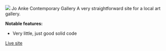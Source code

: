<!--
tags: "web", "2013"
-->

[![](img/web/thumbs/joanke.jpg)](img/web/full/joanke.jpg) Jo Anke Contemporary Gallery  A very straightforward site for a local art gallery.

**Notable features:**
- Very little, just good solid code

[Live site](http://www.joanke.co.za)
